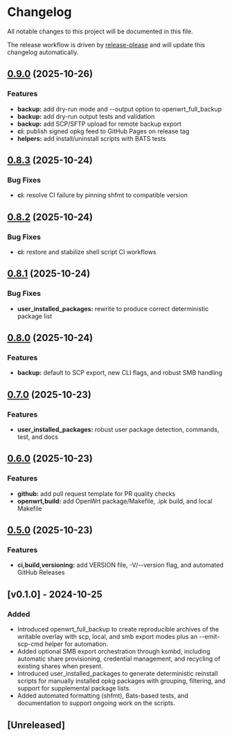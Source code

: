 # Changelog

All notable changes to this project will be documented in this file.

The release workflow is driven by [release-please](https://github.com/googleapis/release-please) and will update this changelog automatically.

## [0.9.0](https://github.com/nagual2/openwrt-extended-backup/compare/v0.8.3...v0.9.0) (2025-10-26)

### Features

* **backup:** add dry-run mode and --output option to openwrt_full_backup
* **backup:** add dry-run output tests and validation
* **backup:** add SCP/SFTP upload for remote backup export
* **ci:** publish signed opkg feed to GitHub Pages on release tag
* **helpers:** add install/uninstall scripts with BATS tests

## [0.8.3](https://github.com/nagual2/openwrt-extended-backup/compare/v0.8.2...v0.8.3) (2025-10-24)

### Bug Fixes

* **ci:** resolve CI failure by pinning shfmt to compatible version

## [0.8.2](https://github.com/nagual2/openwrt-extended-backup/compare/v0.8.1...v0.8.2) (2025-10-24)

### Bug Fixes

* **ci:** restore and stabilize shell script CI workflows

## [0.8.1](https://github.com/nagual2/openwrt-extended-backup/compare/v0.8.0...v0.8.1) (2025-10-24)

### Bug Fixes

* **user_installed_packages:** rewrite to produce correct deterministic package list

## [0.8.0](https://github.com/nagual2/openwrt-extended-backup/compare/v0.7.0...v0.8.0) (2025-10-24)

### Features

* **backup:** default to SCP export, new CLI flags, and robust SMB handling

## [0.7.0](https://github.com/nagual2/openwrt-extended-backup/compare/v0.6.0...v0.7.0) (2025-10-23)

### Features

* **user_installed_packages:** robust user package detection, commands, test, and docs

## [0.6.0](https://github.com/nagual2/openwrt-extended-backup/compare/v0.5.0...v0.6.0) (2025-10-23)

### Features

* **github:** add pull request template for PR quality checks
* **openwrt,build:** add OpenWrt package/Makefile, .ipk build, and local Makefile

## [0.5.0](https://github.com/nagual2/openwrt-extended-backup/compare/v0.4.1...v0.5.0) (2025-10-23)

### Features

* **ci,build,versioning:** add VERSION file, -V/--version flag, and automated GitHub Releases

## [v0.1.0] - 2024-10-25

### Added

- Introduced openwrt_full_backup to create reproducible archives of the writable overlay with scp, local, and smb export modes plus an --emit-scp-cmd helper for automation.
- Added optional SMB export orchestration through ksmbd, including automatic share provisioning, credential management, and recycling of existing shares when present.
- Introduced user_installed_packages to generate deterministic reinstall scripts for manually installed opkg packages with grouping, filtering, and support for supplemental package lists.
- Added automated formatting (shfmt), Bats-based tests, and documentation to support ongoing work on the scripts.

## [Unreleased]

